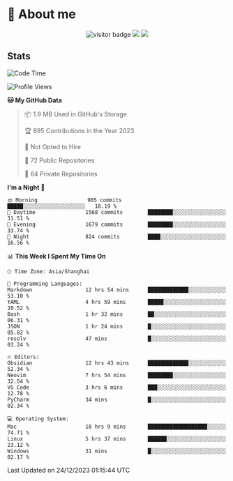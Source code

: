 <!-- ![](https://youpai.roccoshi.top/img/20200804214216.png) -->

# 🧐 About me
 
<p align="center">
<img src="https://visitor-badge.laobi.icu/badge?page_id=Lincest.Lincest&title=hits" alt="visitor badge"/>
<a href="mailto:imroccoshi@gmail.com"><img src="https://img.shields.io/badge/gmail-imroccoshi%40gmail.com-red"></a>
<a href="https://blog.roccoshi.top"><img src="https://img.shields.io/badge/blog-roccoshi-green"></a>
</p>

## Stats

<!--START_SECTION:waka-->
![Code Time](http://img.shields.io/badge/Code%20Time-871%20hrs%2031%20mins-blue)

![Profile Views](http://img.shields.io/badge/Profile%20Views-1-blue)

**🐱 My GitHub Data** 

> 📦 1.9 MB Used in GitHub's Storage 
 > 
> 🏆 895 Contributions in the Year 2023
 > 
> 🚫 Not Opted to Hire
 > 
> 📜 72 Public Repositories 
 > 
> 🔑 64 Private Repositories 
 > 
**I'm a Night 🦉** 

```text
🌞 Morning                905 commits         █████░░░░░░░░░░░░░░░░░░░░   18.19 % 
🌆 Daytime                1568 commits        ████████░░░░░░░░░░░░░░░░░   31.51 % 
🌃 Evening                1679 commits        ████████░░░░░░░░░░░░░░░░░   33.74 % 
🌙 Night                  824 commits         ████░░░░░░░░░░░░░░░░░░░░░   16.56 % 
```


📊 **This Week I Spent My Time On** 

```text
🕑︎ Time Zone: Asia/Shanghai

💬 Programming Languages: 
Markdown                 12 hrs 54 mins      █████████████░░░░░░░░░░░░   53.10 % 
YAML                     4 hrs 59 mins       █████░░░░░░░░░░░░░░░░░░░░   20.52 % 
Bash                     1 hr 32 mins        ██░░░░░░░░░░░░░░░░░░░░░░░   06.31 % 
JSON                     1 hr 24 mins        █░░░░░░░░░░░░░░░░░░░░░░░░   05.82 % 
resolv                   47 mins             █░░░░░░░░░░░░░░░░░░░░░░░░   03.24 % 

🔥 Editors: 
Obsidian                 12 hrs 43 mins      █████████████░░░░░░░░░░░░   52.34 % 
Neovim                   7 hrs 54 mins       ████████░░░░░░░░░░░░░░░░░   32.54 % 
VS Code                  3 hrs 6 mins        ███░░░░░░░░░░░░░░░░░░░░░░   12.78 % 
PyCharm                  34 mins             █░░░░░░░░░░░░░░░░░░░░░░░░   02.34 % 

💻 Operating System: 
Mac                      18 hrs 9 mins       ███████████████████░░░░░░   74.71 % 
Linux                    5 hrs 37 mins       ██████░░░░░░░░░░░░░░░░░░░   23.12 % 
Windows                  31 mins             █░░░░░░░░░░░░░░░░░░░░░░░░   02.17 % 
```


 Last Updated on 24/12/2023 01:15:44 UTC
<!--END_SECTION:waka-->


